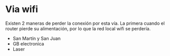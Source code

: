 # Via wifi

Existen 2 maneras de perder la conexión por esta vía. 
La primera cuando el router pierde su alimentación, por lo que la red local wifi se perdería.
- San Martín y San Juan
- GB electronica
- Laser